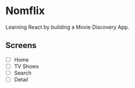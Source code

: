 # Nomflix

Learning React by building a Movie Discovery App.

## Screens

- [ ] Home
- [ ] TV Shows
- [ ] Search
- [ ] Detail
